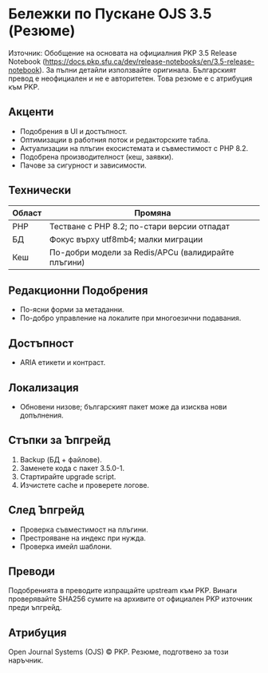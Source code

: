 # Бележки по Пускане OJS 3.5 (Резюме)

Източник: Обобщение на основата на официалния PKP 3.5 Release Notebook (https://docs.pkp.sfu.ca/dev/release-notebooks/en/3.5-release-notebook). За пълни детайли използвайте оригинала. Българският превод е неофициален и не е авторитетен. Това резюме е с атрибуция към PKP.

## Акценти
- Подобрения в UI и достъпност.
- Оптимизации в работния поток и редакторските табла.
- Актуализации на плъгин екосистемата и съвместимост с PHP 8.2.
- Подобрена производителност (кеш, заявки).
- Пачове за сигурност и зависимости.

## Технически
| Област | Промяна |
|--------|---------|
| PHP | Тестване с PHP 8.2; по-стари версии отпадат |
| БД | Фокус върху utf8mb4; малки миграции |
| Кеш | По-добри модели за Redis/APCu (валидирайте плъгини) |

## Редакционни Подобрения
- По-ясни форми за метаданни.
- По-добро управление на локалите при многоезични подавания.

## Достъпност
- ARIA етикети и контраст.

## Локализация
- Обновени низове; българският пакет може да изисква нови допълнения.

## Стъпки за Ъпгрейд
1. Backup (БД + файлове).
2. Заменете кода с пакет 3.5.0-1.
3. Стартирайте upgrade script.
4. Изчистете cache и проверете логове.

## След Ъпгрейд
- Проверка съвместимост на плъгини.
- Престрояване на индекс при нужда.
- Проверка имейл шаблони.

## Преводи
Подобренията в преводите изпращайте upstream към PKP. Винаги проверявайте SHA256 сумите на архивите от официален PKP източник преди ъпгрейд.

## Атрибуция
Open Journal Systems (OJS) © PKP. Резюме, подготвено за този наръчник.
